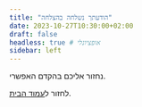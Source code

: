 ```yaml
---
title: "הודעתך נשלחה בהצלחה"
date: 2023-10-27T10:30:00+02:00
draft: false
headless: true # אופציונלי
sidebar: left
---
```


נחזור אליכם בהקדם האפשרי.

לחזור ל[עמוד הבית](/).